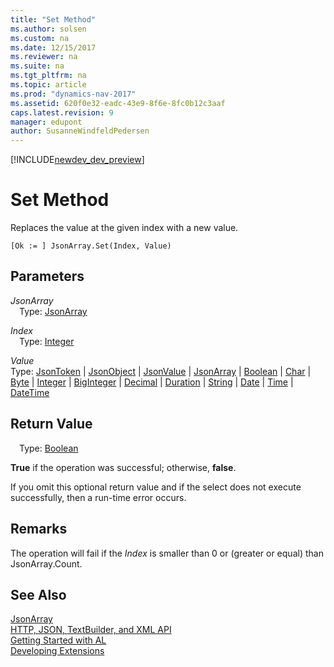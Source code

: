 ```yaml
---
title: "Set Method"
ms.author: solsen
ms.custom: na
ms.date: 12/15/2017
ms.reviewer: na
ms.suite: na
ms.tgt_pltfrm: na
ms.topic: article
ms.prod: "dynamics-nav-2017"
ms.assetid: 620f0e32-eadc-43e9-8f6e-8fc0b12c3aaf
caps.latest.revision: 9
manager: edupont
author: SusanneWindfeldPedersen
---
```


[!INCLUDE[newdev_dev_preview](../includes/newdev_dev_preview.md)]

# Set Method
Replaces the value at the given index with a new value.

```
[Ok := ] JsonArray.Set(Index, Value)
```

## Parameters
*JsonArray*  
&emsp;Type: [JsonArray](jsonarray-class.md)

*Index*  
&emsp;Type: [Integer](/datatypes/devenv-integer-data-type.md)

*Value*  
Type: [JsonToken](jsontoken-class.md) | [JsonObject](jsonobject-class.md) | [JsonValue](jsonvalue-class.md) | [JsonArray](jsonarray-class.md) | [Boolean](/datatypes/devenv-boolean-data-type.md) | [Char](/datatypes/devenv-char-data-type.md) | [Byte](/datatypes/devenv-byte-data-type.md) | [Integer](/datatypes/devenv-integer-data-type.md) | [BigInteger](/datatypes/devenv-biginteger-data-type.md) | [Decimal](/datatypes/devenv-decimal-data-type.md) | [Duration](/datatypes/devenv-duration-data-type.md) | [String](/datatypes/devenv-text-data-type.md) | [Date](/datatypes/devenv-date-data-type.md) | [Time](/datatypes/devenv-time-data-type.md) | [DateTime](/datatypes/devenv-datetime-data-type.md)

## Return Value
&emsp;Type: [Boolean](/datatypes/devenv-boolean-data-type.md)

**True** if the operation was successful; otherwise, **false**.

If you omit this optional return value and if the select does not execute successfully, then a run-time error occurs.

## Remarks
The operation will fail if the *Index* is smaller than 0 or (greater or equal) than JsonArray.Count.

## See Also
[JsonArray](jsonarray-class.md)  
[HTTP, JSON, TextBuilder, and XML API](../devenv-restapi-overview.md)  
[Getting Started with AL](../devenv-get-started.md)  
[Developing Extensions](../devenv-dev-overview.md)
